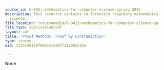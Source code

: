 ```yaml
---
course_id: 6-042j-mathematics-for-computer-science-spring-2015
description: This resource contains in formation regarding mathematics for computer
  science.
file_location: /coursemedia/6-042j-mathematics-for-computer-science-spring-2015/225bca8119fe866cc6ebf7312b02526a_MIT6_042JS16_ProofContrad.pdf
file_type: application/pdf
layout: pdf
title: 'Proof Methods: Proof by Contradiction'
type: course
uid: 225bca8119fe866cc6ebf7312b02526a

---
```

None